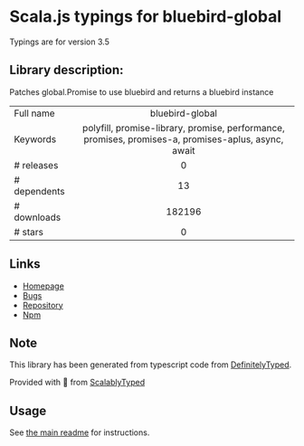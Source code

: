 
# Scala.js typings for bluebird-global

Typings are for version 3.5

## Library description:
Patches global.Promise to use bluebird and returns a bluebird instance

|                    |                 |
| ------------------ | :-------------: |
| Full name          | bluebird-global |
| Keywords           | polyfill, promise-library, promise, performance, promises, promises-a, promises-aplus, async, await |
| # releases         | 0 |
| # dependents       | 13 |
| # downloads        | 182196 |
| # stars            | 0 |

## Links
- [Homepage](https://github.com/kaatt/bluebird-global#readme)
- [Bugs](https://github.com/kaatt/bluebird-global/issues)
- [Repository](https://github.com/kaatt/bluebird-global)
- [Npm](https://www.npmjs.com/package/bluebird-global)
    


## Note
This library has been generated from typescript code from [DefinitelyTyped](https://definitelytyped.org).

Provided with :purple_heart: from [ScalablyTyped](https://github.com/oyvindberg/ScalablyTyped)

## Usage
See [the main readme](../../readme.md) for instructions.



